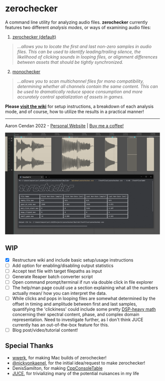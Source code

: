 # zerochecker
A command line utility for analyzing audio files. **zerochecker** currently features two different *analysis modes*, or ways of examining audio files:

1. [zerochecker (default)](https://github.com/acendan/zerochecker/wiki/1.-zerochecker)
> _...allows you to locate the first and last non-zero samples in audio files. This can be used to identify leading/trailing silence, the likelihood of clicking sounds in looping files, or alignment differences between assets that should be tightly synchronized._

2. [monochecker](https://github.com/acendan/zerochecker/wiki/2.-monochecker)
> _...allows you to scan multichannel files for mono compatibility, determining whether all channels contain the same content. This can be used to dramatically reduce space consumption and more accurately control spatialization of assets in games._

**Please [visit the wiki](https://github.com/acendan/zerochecker/wiki)** for setup instructions, a breakdown of each analysis mode, and of course, how to utilize the results in a practical manner!

***

Aaron Cendan 2022 - [Personal Website](https://aaroncendan.me) | [Buy me a coffee!](https://ko-fi.com/acendan_)

![zerochecker](/zerochecker.png)

## WIP
- [x] Restructure wiki and include basic setup/usage instructions
- [ ] Add option for enabling/disabling output statistics
- [ ] Accept text file with target filepaths as input
- [ ] Generate Reaper batch converter script 
- [ ] Open command prompt/terminal if run via double click in file explorer
- [ ] The help/man page could use a section explaining what all the numbers actually mean/
  how you can interpret the data.
- [ ] While clicks and pops in looping files are somewhat determined by the offset in timing 
  and amplitude between first and last samples, quantifying the 'clickiness' could include some
  pretty [DSP-heavy math](https://ofai.at/papers/oefai-tr-2006-12.pdf) concerning their 
  spectral content, phase, and complex domain representation. Need to investigate further, as 
  I don't think JUCE currently has an out-of-the-box feature for this.
- [ ] Blog post/video/tutorial content!
  
## Special Thanks
- [wwerk](https://github.com/wwerk), for making Mac builds of zerochecker!
- [@nickvonkaenel](https://twitter.com/nickvonkaenel), for the initial idea/request to make zerochecker!
- DenisSamilton, for making [CppConsoleTable](https://github.com/DenisSamilton/CppConsoleTable/)
- [JUCE](https://juce.com/), for trivializing many of the potential nuisances in my life
